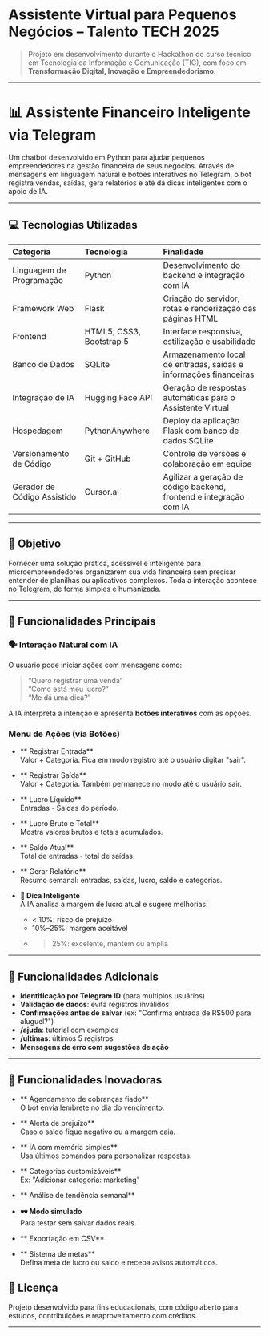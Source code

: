 # Assistente Virtual para Pequenos Negócios – Talento TECH 2025

> Projeto em desenvolvimento durante o Hackathon do curso técnico em Tecnologia da Informação e Comunicação (TIC), com foco em **Transformação Digital, Inovação e Empreendedorismo**.

---

# 📊 Assistente Financeiro Inteligente via Telegram

Um chatbot desenvolvido em Python para ajudar pequenos empreendedores na gestão financeira de seus negócios. Através de mensagens em linguagem natural e botões interativos no Telegram, o bot registra vendas, saídas, gera relatórios e até dá dicas inteligentes com o apoio de IA.


---

## 💻 Tecnologias Utilizadas

| Categoria | Tecnologia | Finalidade |
|:---|:---|:---|
| Linguagem de Programação | Python | Desenvolvimento do backend e integração com IA |
| Framework Web | Flask | Criação do servidor, rotas e renderização das páginas HTML |
| Frontend | HTML5, CSS3, Bootstrap 5 | Interface responsiva, estilização e usabilidade |
| Banco de Dados | SQLite | Armazenamento local de entradas, saídas e informações financeiras |
| Integração de IA | Hugging Face API | Geração de respostas automáticas para o Assistente Virtual |
| Hospedagem | PythonAnywhere | Deploy da aplicação Flask com banco de dados SQLite |
| Versionamento de Código | Git + GitHub | Controle de versões e colaboração em equipe |
| Gerador de Código Assistido | Cursor.ai | Agilizar a geração de código backend, frontend e integração com IA |


---

## 🎯 Objetivo

Fornecer uma solução prática, acessível e inteligente para microempreendedores organizarem sua vida financeira sem precisar entender de planilhas ou aplicativos complexos. Toda a interação acontece no Telegram, de forma simples e humanizada.

---

## 🧠 Funcionalidades Principais

### 🗣️ Interação Natural com IA
O usuário pode iniciar ações com mensagens como:
> “Quero registrar uma venda”  
> “Como está meu lucro?”  
> “Me dá uma dica?”

A IA interpreta a intenção e apresenta **botões interativos** com as opções.

###  Menu de Ações (via Botões)

- ** Registrar Entrada**  
  Valor + Categoria. Fica em modo registro até o usuário digitar "sair".

- ** Registrar Saída**  
  Valor + Categoria. Também permanece no modo até o usuário sair.

- ** Lucro Líquido**  
  Entradas - Saídas do período.

- ** Lucro Bruto e Total**  
  Mostra valores brutos e totais acumulados.

- ** Saldo Atual**  
  Total de entradas - total de saídas.

- ** Gerar Relatório**  
  Resumo semanal: entradas, saídas, lucro, saldo e categorias.

- **🤖 Dica Inteligente**  
  A IA analisa a margem de lucro atual e sugere melhorias:
  - < 10%: risco de prejuízo
  - 10%–25%: margem aceitável
  - > 25%: excelente, mantém ou amplia

---

## 🧩 Funcionalidades Adicionais

- **Identificação por Telegram ID** (para múltiplos usuários)
- **Validação de dados**: evita registros inválidos
- **Confirmações antes de salvar** (ex: "Confirma entrada de R$500 para aluguel?")
- **/ajuda**: tutorial com exemplos
- **/ultimas**: últimos 5 registros
- **Mensagens de erro com sugestões de ação**

---

## 🚀 Funcionalidades Inovadoras

- ** Agendamento de cobranças fiado**  
  O bot envia lembrete no dia do vencimento.

- ** Alerta de prejuízo**  
  Caso o saldo fique negativo ou a margem caia.

- ** IA com memória simples**  
  Usa últimos comandos para personalizar respostas.

- ** Categorias customizáveis**  
  Ex: "Adicionar categoria: marketing"

- ** Análise de tendência semanal**

- **🕶 Modo simulado**  
  Para testar sem salvar dados reais.

- ** Exportação em CSV**

- ** Sistema de metas**  
  Defina meta de lucro ou saldo e receba avisos automáticos.


## 📄 Licença

Projeto desenvolvido para fins educacionais, com código aberto para estudos, contribuições e reaproveitamento com créditos.

---

